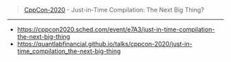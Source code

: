 > [CppCon-2020](https://cppcon.org/) - Just-in-Time Compilation: The Next Big Thing?

---

* https://cppcon2020.sched.com/event/e7A3/just-in-time-compilation-the-next-big-thing
* https://quantlabfinancial.github.io/talks/cppcon-2020/just-in-time_compilation_the-next-big-thing
